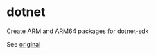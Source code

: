 # dotnet
Create ARM and ARM64 packages for dotnet-sdk

See [original](https://sourceforge.net/p/rhubarb-pi/wiki/pkg-dotnet/)